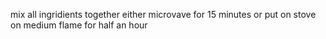 mix all ingridients together either microvave for 15 minutes or put on stove on medium flame for half an hour